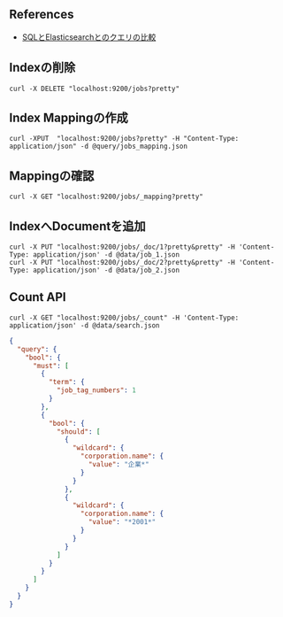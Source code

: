 
## References
- [SQLとElasticsearchとのクエリの比較](https://qiita.com/NAO_MK2/items/630f2c4caa0e8a42407c)

## Indexの削除

```shell
curl -X DELETE "localhost:9200/jobs?pretty"
```

## Index Mappingの作成
```shell
curl -XPUT  "localhost:9200/jobs?pretty" -H "Content-Type: application/json" -d @query/jobs_mapping.json
```

## Mappingの確認
```shell
curl -X GET "localhost:9200/jobs/_mapping?pretty"
```

## IndexへDocumentを追加
```shell
curl -X PUT "localhost:9200/jobs/_doc/1?pretty&pretty" -H 'Content-Type: application/json' -d @data/job_1.json
curl -X PUT "localhost:9200/jobs/_doc/2?pretty&pretty" -H 'Content-Type: application/json' -d @data/job_2.json
```

## Count API

```shell
curl -X GET "localhost:9200/jobs/_count" -H 'Content-Type: application/json' -d @data/search.json
```

```json
{
  "query": {
    "bool": {
      "must": [
        {
          "term": {
            "job_tag_numbers": 1
          }
        },
        {
          "bool": {
            "should": [
              {
                "wildcard": {
                  "corporation.name": {
                    "value": "企業*"
                  }
                }
              },
              {
                "wildcard": {
                  "corporation.name": {
                    "value": "*2001*"
                  }
                }
              }
            ]
          }
        }
      ]
    }
  }
}
```